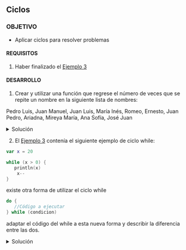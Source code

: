 ## Ciclos

### OBJETIVO 

- Aplicar ciclos para resolver problemas

#### REQUISITOS 

1. Haber finalizado el [Ejemplo 3](Ejemplo-03)

#### DESARROLLO


1. Crear y utilizar una función que regrese el número de veces que se repite un nombre en la siguiente lista de nombres:

Pedro Luis, Juan Manuel, Juan Luis, María Inés, Romeo, Ernesto, Juan Pedro, Ariadna, Mireya María, Ana Sofía, José Juan

<details>
	<summary>Solución</summary>
	
Primeramente declaramos nuestra lista: 

```kotlin
val nombres = listOf(
    "Pedro Luis",
    "Juan Manuel",
    "Juan Luis",
    "María Inés",
    "Romeo",
    "Ernesto",
    "Juan Pedro",
    "Ariadna",
    "Mireya María",
    "Ana Sofía",
    "José Juan"
)
```
	
inicializamos nuestra variable de conteo, en cada iteración revisamos que el nombre actual contenga el nombre buscado con ***String1 in String 2***
```kotlin
fun countName(name: String): Int{
    var count = 0
    for(currentName in nombres){
        if(name in currentName){
            count++
        }
    }
    return count
}
```

Obtendremos después el número de veces que se encontró el nombre y lo imprimiremos en pantalla

```kotlin
val nameCount = countName("Juan")
println("Tu nombre se encontró $nameCount veces")
```

</details>



2. El [Ejemplo 3](Ejemplo-03) contenía el siguiente ejemplo de ciclo while:

```kotlin
var x = 20

while (x > 0) {
   println(x)
    x--
}
```

existe otra forma de utilizar el ciclo while

```kotlin
do {
   //Código a ejecutar
} while (condicion)
```

adaptar el código del while a esta nueva forma y describir la diferencia entre las dos.


<details>
	<summary>Solución</summary>
	
```kotlin
var y = 20
  do{
        y--
        println(y)
    }while (y > 0)
```
La diferencia es que while checa la condición al inicio y do-while al final
	
</details>

